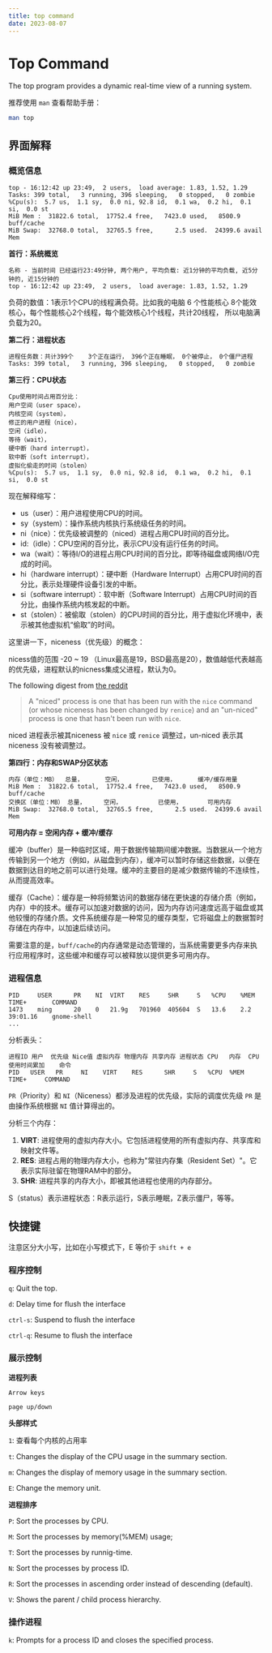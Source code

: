 ```yaml
---
title: top command
date: 2023-08-07
---
```


# Top Command

The top program provides a dynamic real-time view of a running system.

推荐使用 `man` 查看帮助手册：

```sh
man top
```

## 界面解释

### 概览信息

```
top - 16:12:42 up 23:49,  2 users,  load average: 1.83, 1.52, 1.29
Tasks: 399 total,   3 running, 396 sleeping,   0 stopped,   0 zombie
%Cpu(s):  5.7 us,  1.1 sy,  0.0 ni, 92.8 id,  0.1 wa,  0.2 hi,  0.1 si,  0.0 st 
MiB Mem :  31822.6 total,  17752.4 free,   7423.0 used,   8500.9 buff/cache     
MiB Swap:  32768.0 total,  32765.5 free,      2.5 used.  24399.6 avail Mem 
```

**首行：系统概览**

```
名称 - 当前时间 已经运行23:49分钟, 两个用户, 平均负载: 近1分钟的平均负载, 近5分钟的, 近15分钟的
top - 16:12:42 up 23:49,  2 users,  load average: 1.83, 1.52, 1.29
```

负荷的数值：1表示1个CPU的线程满负荷。比如我的电脑 6 个性能核心 8个能效核心，每个性能核心2个线程，每个能效核心1个线程，共计20线程， 所以电脑满负载为20。

**第二行：进程状态**

```
进程任务数：共计399个	3个正在运行， 396个正在睡眠， 0个被停止， 0个僵尸进程
Tasks: 399 total,   3 running, 396 sleeping,   0 stopped,   0 zombie
```

**第三行：CPU状态**

```
Cpu使用时间占用百分比：
用户空间（user space），
内核空间（system），
修正的用户进程（nice），
空闲（idle），
等待（wait），
硬中断（hard interrupt），
软中断（soft interrupt），
虚拟化偷走的时间（stolen）
%Cpu(s):  5.7 us,  1.1 sy,  0.0 ni, 92.8 id,  0.1 wa,  0.2 hi,  0.1 si,  0.0 st 
```

现在解释缩写：

- us（user）：用户进程使用CPU的时间。
- sy（system）：操作系统内核执行系统级任务的时间。
- ni（nice）：优先级被调整的（niced）进程占用CPU时间的百分比。
- id:（idle）：CPU空闲的百分比，表示CPU没有运行任务的时间。
- wa（wait）：等待I/O的进程占用CPU时间的百分比，即等待磁盘或网络I/O完成的时间。
- hi（hardware interrupt）：硬中断（Hardware Interrupt）占用CPU时间的百分比，表示处理硬件设备引发的中断。
- si（software interrupt）：软中断（Software Interrupt）占用CPU时间的百分比，由操作系统内核发起的中断。
- st（stolen）：被偷取（stolen）的CPU时间的百分比，用于虚拟化环境中，表示被其他虚拟机“偷取”的时间。

这里讲一下，niceness（优先级）的概念：

nicess值的范围 -20 ~ 19 （Linux最高是19，BSD最高是20），数值越低代表越高的优先级，进程默认的nicness集成父进程，默认为0。

The following digest from [the reddit](https://askubuntu.com/questions/812144/what-exactly-is-meant-by-a-niced-and-an-un-niced-user-process)

> A "niced" process is one that has been run with the `nice` command (or whose niceness has been changed by `renice`) and an "un-niced" process is one that hasn't been run with `nice`. 

niced 进程表示被其niceness 被 `nice` 或 `renice` 调整过，un-niced 表示其 niceness 没有被调整过。

**第四行：内存和SWAP分区状态**

```
内存（单位：MB）  总量，	    空闲，	       已使用，	     缓冲/缓存用量
MiB Mem :  31822.6 total,  17752.4 free,   7423.0 used,   8500.9 buff/cache  
交换区（单位：MB） 总量，     空闲，	        已使用，       可用内存
MiB Swap:  32768.0 total,  32765.5 free,      2.5 used.  24399.6 avail Mem 
```

**可用内存 = 空闲内存 + 缓冲/缓存**

缓冲（buffer）是一种临时区域，用于数据传输期间缓冲数据。当数据从一个地方传输到另一个地方（例如，从磁盘到内存），缓冲可以暂时存储这些数据，以便在数据到达目的地之前可以进行处理。缓冲的主要目的是减少数据传输的不连续性，从而提高效率。

缓存（Cache）：缓存是一种将频繁访问的数据存储在更快速的存储介质（例如，内存）中的技术。缓存可以加速对数据的访问，因为内存访问速度远高于磁盘或其他较慢的存储介质。文件系统缓存是一种常见的缓存类型，它将磁盘上的数据暂时存储在内存中，以加速后续访问。

需要注意的是，`buff/cache`的内存通常是动态管理的，当系统需要更多内存来执行应用程序时，这些缓冲和缓存可以被释放以提供更多可用内存。

### 进程信息

```
PID		USER      PR	NI	VIRT	RES		SHR		S	%CPU	%MEM	TIME+		COMMAND
1473	ming      20	0	21.9g	701960	405604	S	13.6	2.2		39:01.16	gnome-shell 
...
```

分析表头：

```
进程ID 用户  优先级 Nice值 虚拟内存 物理内存 共享内存 进程状态 CPU   内存  CPU使用时间累加    命令
PID   USER   PR     NI    VIRT    RES      SHR     S   %CPU  %MEM	   TIME+     COMMAND
```

`PR`（Priority）和 `NI`（Niceness）都涉及进程的优先级，实际的调度优先级 `PR` 是由操作系统根据 `NI` 值计算得出的。

分析三个内存：

1. **VIRT**: 进程使用的虚拟内存大小。它包括进程使用的所有虚拟内存、共享库和映射文件等。
2. **RES**: 进程占用的物理内存大小，也称为"常驻内存集（Resident Set）"。它表示实际驻留在物理RAM中的部分。
3. **SHR**: 进程共享的内存大小，即被其他进程也使用的内存部分。

S（status）表示进程状态：R表示运行，S表示睡眠，Z表示僵尸，等等。

## 快捷键

注意区分大小写，比如在小写模式下，E 等价于 `shift + e`

### 程序控制

`q`: Quit the top.

`d`: Delay time for flush the interface

`ctrl-s`: Suspend to flush the interface

`ctrl-q`: Resume to flush the interface

### 展示控制

**进程列表**

`Arrow keys `

`page up/down`

**头部样式**

`1`: 查看每个内核的占用率

`t`: Changes the display of the CPU usage in the summary section.

`m`: Changes the display of memory usage in the summary section.

`E`: Change the memory unit.

**进程排序**

`P`: Sort the processes by CPU.

`M`: Sort the processes by memory(%MEM) usage;

`T`: Sort the processes by runnig-time.

`N`: Sort the processes by process ID.

`R`: Sort the processes in ascending order instead of descending (default).

`V`: Shows the parent / child process hierarchy.

### 操作进程

`k`: Prompts for a process ID and closes the specified process.

